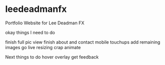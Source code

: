 # leedeadmanfx
Portfolio Website for Lee Deadman FX


okay things I need to do 

finish full pic view
finish about and contact 
mobile touchups 
add remaining images 
go live
resizing crap
animate


Next things to do 
hover overlay
get feedback 
